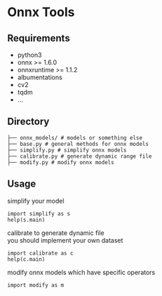 # Onnx Tools

## Requirements

* python3
* onnx >= 1.6.0
* onnxruntime >= 1.1.2
* albumentations
* cv2
* tqdm
* ...

## Directory

```
├── onnx_models/ # models or something else
├── base.py # general methods for onnx models
├── simplify.py # simplify onnx models
├── calibrate.py # generate dynamic range file
├── modify.py # modify onnx models

```

## Usage

simplify your model
```
import simplify as s
help(s.main)

```

calibrate to generate dynamic file  
you should implement your own dataset
```
import calibrate as c
help(c.main)
```

modify onnx models which have specific operators
```
import modify as m

```

